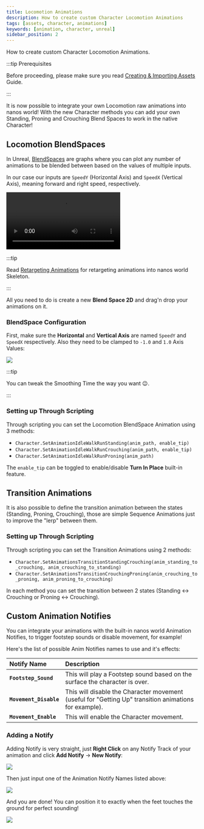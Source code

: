 ```yaml
---
title: Locomotion Animations
description: How to create custom Character Locomotion Animations
tags: [assets, character, animations]
keywords: [animation, character, unreal]
sidebar_position: 2
---
```



How to create custom Character Locomotion Animations.


:::tip Prerequisites

Before proceeding, please make sure you read [Creating & Importing Assets](/assets-modding/creating-assets/importing-assets.md) Guide.

:::

It is now possible to integrate your own Locomotion raw animations into nanos world! With the new Character methods you can add your own Standing, Proning and Crouching Blend Spaces to work in the native Character!


## Locomotion BlendSpaces

In Unreal, [BlendSpaces](https://docs.unrealengine.com/5.0/en-US/blend-spaces-in-unreal-engine/) are graphs where you can plot any number of animations to be blended between based on the values of multiple inputs.

In our case our inputs are `SpeedY` (Horizontal Axis) and `SpeedX` (Vertical Axis), meaning forward and right speed, respectively.

<video controls="true" allowfullscreen="true">
    <source src="/videos/docs/assets-modding/character-locomotion-01.webm" />
</video>

:::tip

Read [Retargeting Animations](/assets-modding/creating-assets/animations/characters/retargeting-animations.md) for retargeting animations into nanos world Skeleton.

:::


All you need to do is create a new **Blend Space 2D** and drag'n drop your animations on it.


### BlendSpace Configuration

First, make sure the **Horizontal** and **Vertical Axis** are named `SpeedY` and `SpeedX` respectively. Also they need to be clamped to `-1.0` and `1.0` Axis Values:

![](/img/docs/character-locomotion-01.webp)


:::tip

You can tweak the Smoothing Time the way you want 😉.

:::


### Setting up Through Scripting

Through scripting you can set the Locomotion BlendSpace Animation using 3 methods:

- `Character.SetAnimationIdleWalkRunStanding(anim_path, enable_tip)`
- `Character.SetAnimationIdleWalkRunCrouching(anim_path, enable_tip)`
- `Character.SetAnimationIdleWalkRunProning(anim_path)`

The `enable_tip` can be toggled to enable/disable **Turn In Place** built-in feature.


## Transition Animations

It is also possible to define the transition animation between the states (Standing, Proning, Crouching), those are simple Sequence Animations just to improve the "lerp" between them.

### Setting up Through Scripting

Through scripting you can set the Transition Animations using 2 methods:

- `Character.SetAnimationsTransitionStandingCrouching(anim_standing_to_crouching, anim_crouching_to_standing)`
- `Character.SetAnimationsTransitionCrouchingProning(anim_crouching_to_proning, anim_proning_to_crouching)`

In each method you can set the transition between 2 states (Standing <-> Crouching or Proning <-> Crouching).


## Custom Animation Notifies

You can integrate your animations with the built-in nanos world Animation Notifies, to trigger footstep sounds or disable movement, for example!

Here's the list of possible Anim Notifies names to use and it's effects:


| Notify Name | Description |
| :--- | :--- |
| **`Footstep_Sound`** | This will play a Footstep sound based on the surface the character is over. |
| **`Movement_Disable`** | This will disable the Character movement (useful for "Getting Up" transition animations for example). |
| **`Movement_Enable`** | This will enable the Character movement. |


### Adding a Notify

Adding Notify is very straight, just **Right Click** on any Notify Track of your animation and click **Add Notify** -> **New Notify**:

![](/img/docs/anim-notify-01.webp)

Then just input one of the Animation Notify Names listed above:

![](/img/docs/anim-notify-02.webp)

And you are done! You can position it to exactly when the feet touches the ground for perfect sounding!

![](/img/docs/anim-notify-03.webp)